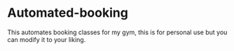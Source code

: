 # Automated-booking
This automates booking classes for my gym, this is for personal use but you can modify it to your liking.
